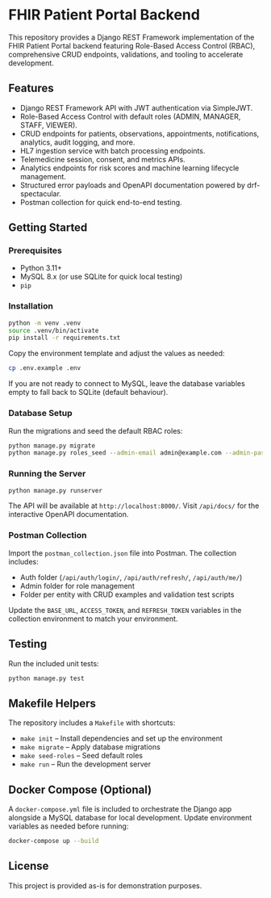 # FHIR Patient Portal Backend

This repository provides a Django REST Framework implementation of the FHIR Patient Portal backend featuring Role-Based Access Control (RBAC), comprehensive CRUD endpoints, validations, and tooling to accelerate development.

## Features

- Django REST Framework API with JWT authentication via SimpleJWT.
- Role-Based Access Control with default roles (ADMIN, MANAGER, STAFF, VIEWER).
- CRUD endpoints for patients, observations, appointments, notifications, analytics, audit logging, and more.
- HL7 ingestion service with batch processing endpoints.
- Telemedicine session, consent, and metrics APIs.
- Analytics endpoints for risk scores and machine learning lifecycle management.
- Structured error payloads and OpenAPI documentation powered by drf-spectacular.
- Postman collection for quick end-to-end testing.

## Getting Started

### Prerequisites

- Python 3.11+
- MySQL 8.x (or use SQLite for quick local testing)
- `pip`

### Installation

```bash
python -m venv .venv
source .venv/bin/activate
pip install -r requirements.txt
```

Copy the environment template and adjust the values as needed:

```bash
cp .env.example .env
```

If you are not ready to connect to MySQL, leave the database variables empty to fall back to SQLite (default behaviour).

### Database Setup

Run the migrations and seed the default RBAC roles:

```bash
python manage.py migrate
python manage.py roles_seed --admin-email admin@example.com --admin-password ChangeMe123!
```

### Running the Server

```bash
python manage.py runserver
```

The API will be available at `http://localhost:8000/`. Visit `/api/docs/` for the interactive OpenAPI documentation.

### Postman Collection

Import the `postman_collection.json` file into Postman. The collection includes:

- Auth folder (`/api/auth/login/`, `/api/auth/refresh/`, `/api/auth/me/`)
- Admin folder for role management
- Folder per entity with CRUD examples and validation test scripts

Update the `BASE_URL`, `ACCESS_TOKEN`, and `REFRESH_TOKEN` variables in the collection environment to match your environment.

## Testing

Run the included unit tests:

```bash
python manage.py test
```

## Makefile Helpers

The repository includes a `Makefile` with shortcuts:

- `make init` – Install dependencies and set up the environment
- `make migrate` – Apply database migrations
- `make seed-roles` – Seed default roles
- `make run` – Run the development server

## Docker Compose (Optional)

A `docker-compose.yml` file is included to orchestrate the Django app alongside a MySQL database for local development. Update environment variables as needed before running:

```bash
docker-compose up --build
```

## License

This project is provided as-is for demonstration purposes.
